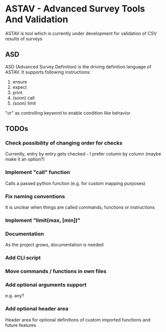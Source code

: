 # ASTAV - Advanced Survey Tools And Validation
ASTAV is tool which is currently under development for validation of CSV results of surveys

## ASD
ASD (Advanced Survey Definition) is the driving definition language of ASTAV.
It supports following instructions:
1. ensure
2. expect
3. print
4. (soon) call
5. (soon) limit

"or" as controlling keyword to enable condition like behavior

## TODOs
### Check possibility of changing order for checks
Currently, entry by entry gets checked - I prefer column by column (maybe make it an option?)
### Implement "call" function
Calls a passed python function (e.g. for custom mapping purposes)
### Fix naming conventions
It is unclear when things are called commands, functions or instructions
### Implement "limit(max, [min])"
### Documentation
As the project grows, documentation is needed
### Add CLI script
### Move commands / functions in own files
### Add optional arguments support
e.g. any?
### Add optional header area 
Header area for optional definitions of custom imported functions and future features